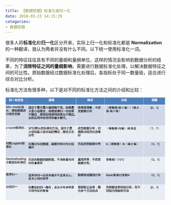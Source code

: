 ```yaml
---
title: 【数据挖掘】标准化或归一化
date: 2018-03-23 14:15:29
categories:
- 数据挖掘
---
```


很多人将**标准化**和**归一化**区分开来，实际上归一化和标准化都是 **Normalization** 的一种翻译，我认为两者并没有什么不同。以下统一使用标准化一词。

不同的特征往往具有不同的量纲和量纲单位，这样的情况会影响到数据分析的结果，为了**消除特征之间的量纲影响**，需要进行数据标准化处理，以解决数据特征之间的可比性。原始数据经过数据标准化处理后，各指标处于同一数量级，适合进行综合对比分析。

标准化方法有很多种，以下是对不同的标准化方法之间的介绍和比较：

![标准化方法](/images/normalization.png)
